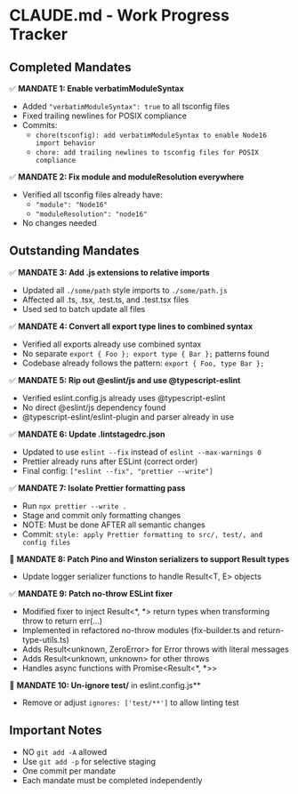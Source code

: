 # CLAUDE.md - Work Progress Tracker

## Completed Mandates

✅ **MANDATE 1: Enable verbatimModuleSyntax**
- Added `"verbatimModuleSyntax": true` to all tsconfig files
- Fixed trailing newlines for POSIX compliance
- Commits: 
  - `chore(tsconfig): add verbatimModuleSyntax to enable Node16 import behavior`
  - `chore: add trailing newlines to tsconfig files for POSIX compliance`

✅ **MANDATE 2: Fix module and moduleResolution everywhere**
- Verified all tsconfig files already have:
  - `"module": "Node16"`
  - `"moduleResolution": "node16"`
- No changes needed

## Outstanding Mandates

✅ **MANDATE 3: Add .js extensions to relative imports**
- Updated all `./some/path` style imports to `./some/path.js`
- Affected all .ts, .tsx, .test.ts, and .test.tsx files
- Used sed to batch update all files

✅ **MANDATE 4: Convert all export type lines to combined syntax**
- Verified all exports already use combined syntax
- No separate `export { Foo }; export type { Bar };` patterns found
- Codebase already follows the pattern: `export { Foo, type Bar };`

✅ **MANDATE 5: Rip out @eslint/js and use @typescript-eslint**
- Verified eslint.config.js already uses @typescript-eslint
- No direct @eslint/js dependency found
- @typescript-eslint/eslint-plugin and parser already in use

✅ **MANDATE 6: Update .lintstagedrc.json**
- Updated to use `eslint --fix` instead of `eslint --max-warnings 0`
- Prettier already runs after ESLint (correct order)
- Final config: `["eslint --fix", "prettier --write"]`

✅ **MANDATE 7: Isolate Prettier formatting pass**
- Run `npx prettier --write .`
- Stage and commit only formatting changes
- NOTE: Must be done AFTER all semantic changes
- Commit: `style: apply Prettier formatting to src/, test/, and config files`

🔲 **MANDATE 8: Patch Pino and Winston serializers to support Result types**
- Update logger serializer functions to handle Result<T, E> objects

✅ **MANDATE 9: Patch no-throw ESLint fixer**
- Modified fixer to inject Result<*, *> return types when transforming throw to return err(...)
- Implemented in refactored no-throw modules (fix-builder.ts and return-type-utils.ts)
- Adds Result<unknown, ZeroError> for Error throws with literal messages
- Adds Result<unknown, unknown> for other throws
- Handles async functions with Promise<Result<*, *>>

🔲 **MANDATE 10: Un-ignore test/** in eslint.config.js**
- Remove or adjust `ignores: ['test/**']` to allow linting test

## Important Notes
- NO `git add -A` allowed
- Use `git add -p` for selective staging
- One commit per mandate
- Each mandate must be completed independently